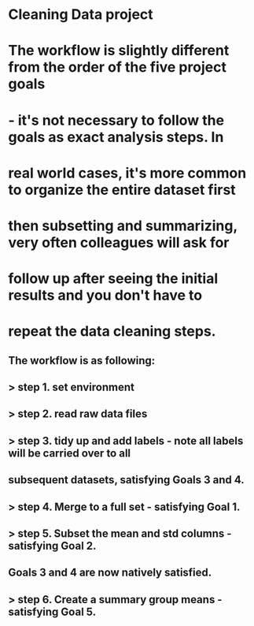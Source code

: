 
# Cleaning Data project
# The workflow is slightly different from the order of the five project goals
#       - it's not necessary to follow the goals as exact analysis steps. In 
#       real world cases, it's more common to organize the entire dataset first 
#       then subsetting and summarizing, very often colleagues will ask for 
#       follow up after seeing the initial results and you don't have to 
#       repeat the data cleaning steps.

## The workflow is as following:
## > step 1. set environment
## > step 2. read raw data files
## > step 3. tidy up and add labels - note all labels will be carried over to all 
##      subsequent datasets, satisfying Goals 3 and 4.
## > step 4. Merge to a full set - satisfying Goal 1.
## > step 5. Subset the mean and std columns - satisfying Goal 2.
##      Goals 3 and 4 are now natively satisfied.
## > step 6. Create a summary group means - satisfying Goal 5.